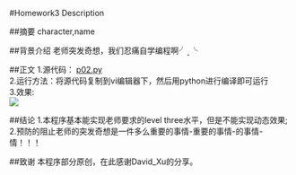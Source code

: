 #Homework3 Description

##摘要
character,name 

##背景介绍
老师突发奇想，我们忍痛自学编程啊╯ˍ╰

##正文
1.源代码： [p02.py](https://github.com/zqbinggong/computational-physics_N2013301020039/blob/master/p02.py)<br>
2.运行方法：将源代码复制到vi编辑器下，然后用python进行编译即可运行<br>
3.效果:<br>
![](http://imgsrc.baidu.com/forum/pic/item/4c0c4846f21fbe090bb1905c6c600c338544add6.jpg)

##结论
1.本程序基本能实现老师要求的level three水平，但是不能实现动态效果;<br>
2.预防的阻止老师的突发奇想是一件多么重要的事情-重要的事情-的事情-情！！！<br>

##致谢
本程序部分原创，在此感谢David_Xu的分享。
